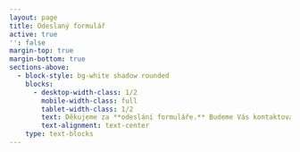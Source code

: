 ```yaml
---
layout: page
title: Odeslaný formulář
active: true
'': false
margin-top: true
margin-bottom: true
sections-above:
  - block-style: bg-white shadow rounded
    blocks:
      - desktop-width-class: 1/2
        mobile-width-class: full
        tablet-width-class: 1/2
        text: Děkujeme za **odeslání formuláře.** Budeme Vás kontaktovat.
        text-alignment: text-center
    type: text-blocks
---
```


